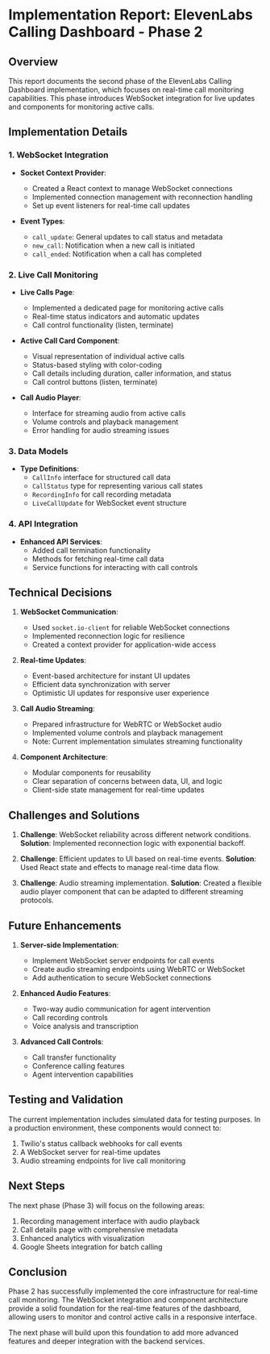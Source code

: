 # Implementation Report: ElevenLabs Calling Dashboard - Phase 2

## Overview
This report documents the second phase of the ElevenLabs Calling Dashboard implementation, which focuses on real-time call monitoring capabilities. This phase introduces WebSocket integration for live updates and components for monitoring active calls.

## Implementation Details

### 1. WebSocket Integration

- **Socket Context Provider**:
  - Created a React context to manage WebSocket connections
  - Implemented connection management with reconnection handling
  - Set up event listeners for real-time call updates

- **Event Types**:
  - `call_update`: General updates to call status and metadata
  - `new_call`: Notification when a new call is initiated
  - `call_ended`: Notification when a call has completed

### 2. Live Call Monitoring

- **Live Calls Page**:
  - Implemented a dedicated page for monitoring active calls
  - Real-time status indicators and automatic updates
  - Call control functionality (listen, terminate)

- **Active Call Card Component**:
  - Visual representation of individual active calls
  - Status-based styling with color-coding
  - Call details including duration, caller information, and status
  - Call control buttons (listen, terminate)

- **Call Audio Player**:
  - Interface for streaming audio from active calls
  - Volume controls and playback management
  - Error handling for audio streaming issues

### 3. Data Models

- **Type Definitions**:
  - `CallInfo` interface for structured call data
  - `CallStatus` type for representing various call states
  - `RecordingInfo` for call recording metadata
  - `LiveCallUpdate` for WebSocket event structure

### 4. API Integration

- **Enhanced API Services**:
  - Added call termination functionality
  - Methods for fetching real-time call data
  - Service functions for interacting with call controls

## Technical Decisions

1. **WebSocket Communication**:
   - Used `socket.io-client` for reliable WebSocket connections
   - Implemented reconnection logic for resilience
   - Created a context provider for application-wide access

2. **Real-time Updates**:
   - Event-based architecture for instant UI updates
   - Efficient data synchronization with server
   - Optimistic UI updates for responsive user experience

3. **Call Audio Streaming**:
   - Prepared infrastructure for WebRTC or WebSocket audio
   - Implemented volume controls and playback management
   - Note: Current implementation simulates streaming functionality
 
4. **Component Architecture**:
   - Modular components for reusability
   - Clear separation of concerns between data, UI, and logic
   - Client-side state management for real-time updates

## Challenges and Solutions

1. **Challenge**: WebSocket reliability across different network conditions.
   **Solution**: Implemented reconnection logic with exponential backoff.

2. **Challenge**: Efficient updates to UI based on real-time events.
   **Solution**: Used React state and effects to manage real-time data flow.

3. **Challenge**: Audio streaming implementation.
   **Solution**: Created a flexible audio player component that can be adapted to different streaming protocols.

## Future Enhancements

1. **Server-side Implementation**:
   - Implement WebSocket server endpoints for call events
   - Create audio streaming endpoints using WebRTC or WebSocket
   - Add authentication to secure WebSocket connections

2. **Enhanced Audio Features**:
   - Two-way audio communication for agent intervention
   - Call recording controls
   - Voice analysis and transcription

3. **Advanced Call Controls**:
   - Call transfer functionality
   - Conference calling features
   - Agent intervention capabilities

## Testing and Validation

The current implementation includes simulated data for testing purposes. In a production environment, these components would connect to:

1. Twilio's status callback webhooks for call events
2. A WebSocket server for real-time updates
3. Audio streaming endpoints for live call monitoring

## Next Steps

The next phase (Phase 3) will focus on the following areas:

1. Recording management interface with audio playback
2. Call details page with comprehensive metadata
3. Enhanced analytics with visualization
4. Google Sheets integration for batch calling

## Conclusion

Phase 2 has successfully implemented the core infrastructure for real-time call monitoring. The WebSocket integration and component architecture provide a solid foundation for the real-time features of the dashboard, allowing users to monitor and control active calls in a responsive interface.

The next phase will build upon this foundation to add more advanced features and deeper integration with the backend services.

